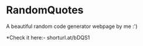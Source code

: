 # RandomQuotes
A beautiful random code generator webpage by me :')

*Check it here:-
shorturl.at/bDQS1
